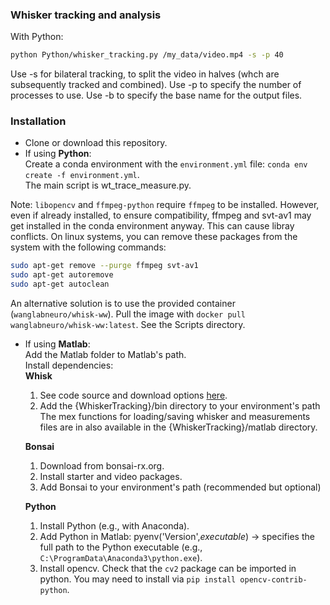 ### Whisker tracking and analysis
With Python: 
```bash
python Python/whisker_tracking.py /my_data/video.mp4 -s -p 40
```
Use -s for bilateral tracking, to split the video in halves (whch are subsequently tracked and combined).
Use -p to specify the number of processes to use. 
Use -b to specify the base name for the output files. 

### Installation 
* Clone or download this repository.  
* If using **Python**:  
Create a conda environment with the `environment.yml` file: `conda env create -f environment.yml`.   
The main script is wt_trace_measure.py.

Note: `libopencv` and `ffmpeg-python` require `ffmpeg` to be installed. However, even if already installed, to ensure compatibility, ffmpeg and svt-av1 may get installed in the conda environment anyway. This can cause libray conflicts. On linux systems, you can remove these packages from the system with the following commands: 
```bash
sudo apt-get remove --purge ffmpeg svt-av1
sudo apt-get autoremove
sudo apt-get autoclean
```
An alternative solution is to use the provided container (`wanglabneuro/whisk-ww`). Pull the image with `docker pull wanglabneuro/whisk-ww:latest`.
See the Scripts directory. 


* If using **Matlab**:  
Add the Matlab folder to Matlab's path.  
Install dependencies:  
  **Whisk**  
  1. See code source and download options [here](https://github.com/vncntprvst/whisk).  
  2. Add the {WhiskerTracking}/bin directory to your environment's path  
  The mex functions for loading/saving whisker and measurements files are in also available in the {WhiskerTracking}/matlab directory.  

  **Bonsai**  
  1. Download from bonsai-rx.org.  
  2. Install starter and video packages.  
  3. Add Bonsai to your environment's path (recommended but optional) 

  **Python**   
  1. Install Python (e.g., with Anaconda).  
  2. Add Python in Matlab: pyenv('Version',*executable*) -> specifies the full path to the Python executable (e.g., `C:\ProgramData\Anaconda3\python.exe`).  
  3. Install opencv. Check that the `cv2` package can be imported in python. You may need to install via `pip install opencv-contrib-python`. 